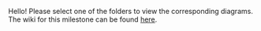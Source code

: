 Hello! Please select one of the folders to view the corresponding diagrams. The wiki for this milestone can be found [here](https://github.com/SENG-350-2024-fall/Team-1/wiki/Project-Milestone-2).
